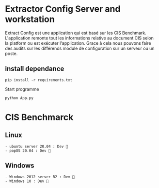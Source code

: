 # Extractor Config Server and workstation

Extract Config est une application qui est basé sur les CIS Benchmark. 
L'application remonte tout les informations relative au document CIS selon la platform ou est exécuter l'application. Grace à cela nous pouvons faire des audits sur les différends module de configuration sur un serveur ou un poste.

## install dependance

``pip install -r requirements.txt``

Start programme

``python App.py``




# CIS Benchmarck

## Linux

    - ubuntu server 20.04 : Dev 🚧
    - popOS 20.04 : Dev 🚧

## Windows

    - Windows 2012 server R2 : Dev 🚧
    - Windows 10 : Dev 🚧